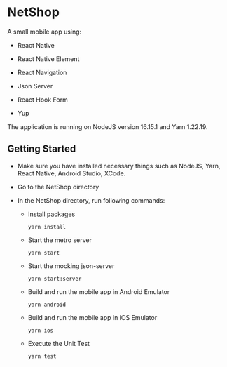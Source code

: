 # NetShop

A small mobile app using:

- React Native

- React Native Element

- React Navigation

- Json Server

- React Hook Form

- Yup

The application is running on NodeJS version 16.15.1 and Yarn 1.22.19.

## Getting Started

- Make sure you have installed necessary things such as NodeJS, Yarn, React Native, Android Studio, XCode.

- Go to the NetShop directory

- In the NetShop directory, run following commands:

  - Install packages

    ```
    yarn install
    ```

  - Start the metro server

    ```
    yarn start
    ```

  - Start the mocking json-server

    ```
    yarn start:server
    ```

  - Build and run the mobile app in Android Emulator

    ```
    yarn android
    ```

  - Build and run the mobile app in iOS Emulator

    ```
    yarn ios
    ```

  - Execute the Unit Test

    ```
    yarn test
    ```
